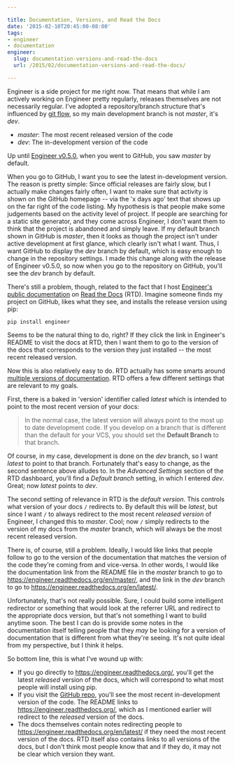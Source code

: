 ```yaml
---

title: Documentation, Versions, and Read the Docs
date: '2015-02-10T20:45:00-08:00'
tags:
- engineer
- documentation
engineer:
  slug: documentation-versions-and-read-the-docs
  url: /2015/02/documentation-versions-and-read-the-docs/

---
```


Engineer is a side project for me right now. That means that while I am actively working on Engineer pretty regularly, releases themselves are not necessarily regular. I've adopted a repository/branch structure that's influenced by [git flow][1], so my main development branch is not *master*, it's *dev*.

* *master*: The most recent released version of the code
* *dev*: The in-development version of the code

[1]: http://nvie.com/posts/a-successful-git-branching-model/

Up until [Engineer v0.5.0][2], when you went to GitHub, you saw *master* by default.

When you go to GitHub, I want you to see the latest in-development version. The reason is pretty simple: Since official releases are fairly slow, but I actually make changes fairly often, I want to make sure that activity is shown on the GitHub homepage -- via the 'x days ago' text that shows up on the far right of the code listing. My hypothesis is that people make some judgements based on the activity level of project. If people are searching for a static site generator, and they come across Engineer, I don't want them to think that the project is abandoned and simply leave. If my default branch shown in GitHub is *master*, then it looks as though the project isn't under active development at first glance, which clearly isn't what I want. Thus, I want GitHub to display the *dev* branch by default, which is easy enough to change in the repository settings. I made this change along with the release of Engineer v0.5.0, so now when you go to the repository on GitHub, you'll see the *dev* branch by default.

[2]: /2014/05/engineer-v0-5-0-released/

There's still a problem, though, related to the fact that I host [Engineer's public documentation][3] on [Read the Docs][6] (RTD). Imagine someone finds my project on GitHub, likes what they see, and installs the release version using pip:

    pip install engineer

[3]: https://engineer.readthedocs.org/
[6]: https://readthedocs.org/

Seems to be the natural thing to do, right? If they click the link in Engineer's README to visit the docs at RTD, then I want them to go to the version of the docs that corresponds to the version they just installed -- the most recent released version.

Now this is also relatively easy to do. RTD actually has some smarts around [multiple versions of documentation][4]. RTD offers a few different settings that are relevant to my goals.

First, there is a baked in 'version' identifier called *latest* which is intended to point to the most recent version of your docs:

> In the normal case, the latest version will always point to the most up to date development code. If you develop on a branch that is different than the default for your VCS, you should set the **Default Branch** to that branch.

[4]: https://docs.readthedocs.org/en/latest/versions.html

Of course, in my case, development is done on the *dev* branch, so I want *latest* to point to that branch. Fortunately that's easy to change, as the second sentence above alludes to. In the *Advanced Settings* section of the RTD dashboard, you'll find a *Default branch* setting, in which I entered *dev*. Great; now *latest* points to *dev*.

The second setting of relevance in RTD is the *default version*. This controls what version of your docs `/` redirects to. By default this will be *latest*, but since I want `/` to always redirect to the most recent *released version* of Engineer, I changed this to *master*. Cool; now `/` simply redirects to the version of my docs from the *master* branch, which will always be the most recent released version.

There is, of course, still a problem. Ideally, I would like links that people follow to go to the version of the documentation that matches the version of the code they're coming from and vice-versa. In other words, I would like the documentation link from the README file in the *master* branch to go to https://engineer.readthedocs.org/en/master/, and the link in the *dev* branch to go to https://engineer.readthedocs.org/en/latest/.

Unfortunately, that's not really possible. Sure, I could build some intelligent redirector or something that would look at the referrer URL and redirect to the appropriate docs version, but that's not something I want to build anytime soon. The best I can do is provide some notes in the documentation itself telling people that they *may* be looking for a version of documentation that is different from what they're seeing. It's not quite ideal from my perspective, but I think it helps.

So bottom line, this is what I've wound up with:

* If you go directly to https://engineer.readthedocs.org/, you'll get the latest *released* version of the docs, which will correspond to what most people will install using pip.
* If you visit the [GitHub repo][5], you'll see the most recent in-development version of the code. The README links to https://engineer.readthedocs.org/, which as I mentioned earlier will redirect to the *released* version of the docs.
* The docs themselves contain notes redirecting people to https://engineer.readthedocs.org/en/latest/ if they need the most recent version of the docs. RTD itself also contains links to all versions of the docs, but I don't think most people know that and if they do, it may not be clear which version they want.

[5]: https://github.com/tylerbutler/engineer
